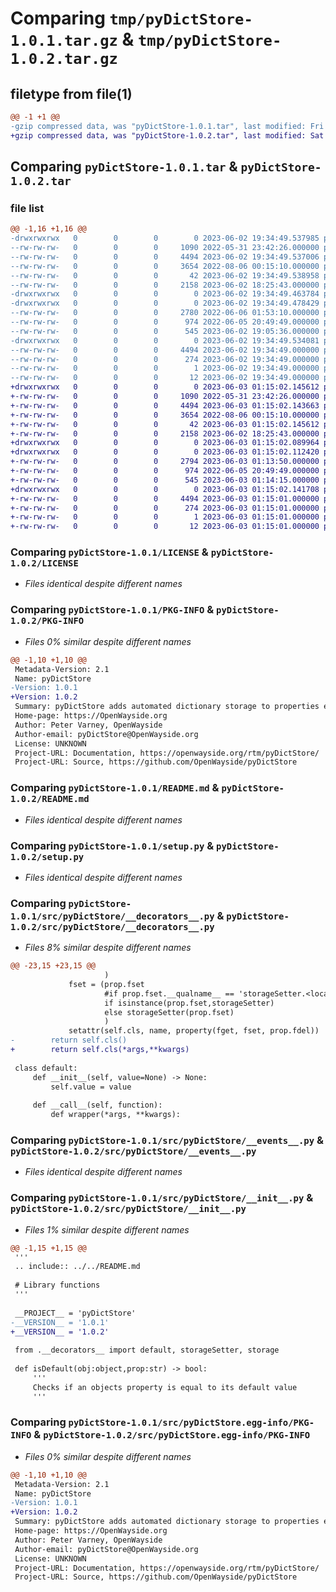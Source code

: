 # Comparing `tmp/pyDictStore-1.0.1.tar.gz` & `tmp/pyDictStore-1.0.2.tar.gz`

## filetype from file(1)

```diff
@@ -1 +1 @@
-gzip compressed data, was "pyDictStore-1.0.1.tar", last modified: Fri Jun  2 19:34:49 2023, max compression
+gzip compressed data, was "pyDictStore-1.0.2.tar", last modified: Sat Jun  3 01:15:02 2023, max compression
```

## Comparing `pyDictStore-1.0.1.tar` & `pyDictStore-1.0.2.tar`

### file list

```diff
@@ -1,16 +1,16 @@
-drwxrwxrwx   0        0        0        0 2023-06-02 19:34:49.537985 pyDictStore-1.0.1/
--rw-rw-rw-   0        0        0     1090 2022-05-31 23:42:26.000000 pyDictStore-1.0.1/LICENSE
--rw-rw-rw-   0        0        0     4494 2023-06-02 19:34:49.537006 pyDictStore-1.0.1/PKG-INFO
--rw-rw-rw-   0        0        0     3654 2022-08-06 00:15:10.000000 pyDictStore-1.0.1/README.md
--rw-rw-rw-   0        0        0       42 2023-06-02 19:34:49.538958 pyDictStore-1.0.1/setup.cfg
--rw-rw-rw-   0        0        0     2158 2023-06-02 18:25:43.000000 pyDictStore-1.0.1/setup.py
-drwxrwxrwx   0        0        0        0 2023-06-02 19:34:49.463784 pyDictStore-1.0.1/src/
-drwxrwxrwx   0        0        0        0 2023-06-02 19:34:49.478429 pyDictStore-1.0.1/src/pyDictStore/
--rw-rw-rw-   0        0        0     2780 2022-06-06 01:53:10.000000 pyDictStore-1.0.1/src/pyDictStore/__decorators__.py
--rw-rw-rw-   0        0        0      974 2022-06-05 20:49:49.000000 pyDictStore-1.0.1/src/pyDictStore/__events__.py
--rw-rw-rw-   0        0        0      545 2023-06-02 19:05:36.000000 pyDictStore-1.0.1/src/pyDictStore/__init__.py
-drwxrwxrwx   0        0        0        0 2023-06-02 19:34:49.534081 pyDictStore-1.0.1/src/pyDictStore.egg-info/
--rw-rw-rw-   0        0        0     4494 2023-06-02 19:34:49.000000 pyDictStore-1.0.1/src/pyDictStore.egg-info/PKG-INFO
--rw-rw-rw-   0        0        0      274 2023-06-02 19:34:49.000000 pyDictStore-1.0.1/src/pyDictStore.egg-info/SOURCES.txt
--rw-rw-rw-   0        0        0        1 2023-06-02 19:34:49.000000 pyDictStore-1.0.1/src/pyDictStore.egg-info/dependency_links.txt
--rw-rw-rw-   0        0        0       12 2023-06-02 19:34:49.000000 pyDictStore-1.0.1/src/pyDictStore.egg-info/top_level.txt
+drwxrwxrwx   0        0        0        0 2023-06-03 01:15:02.145612 pyDictStore-1.0.2/
+-rw-rw-rw-   0        0        0     1090 2022-05-31 23:42:26.000000 pyDictStore-1.0.2/LICENSE
+-rw-rw-rw-   0        0        0     4494 2023-06-03 01:15:02.143663 pyDictStore-1.0.2/PKG-INFO
+-rw-rw-rw-   0        0        0     3654 2022-08-06 00:15:10.000000 pyDictStore-1.0.2/README.md
+-rw-rw-rw-   0        0        0       42 2023-06-03 01:15:02.145612 pyDictStore-1.0.2/setup.cfg
+-rw-rw-rw-   0        0        0     2158 2023-06-02 18:25:43.000000 pyDictStore-1.0.2/setup.py
+drwxrwxrwx   0        0        0        0 2023-06-03 01:15:02.089964 pyDictStore-1.0.2/src/
+drwxrwxrwx   0        0        0        0 2023-06-03 01:15:02.112420 pyDictStore-1.0.2/src/pyDictStore/
+-rw-rw-rw-   0        0        0     2794 2023-06-03 01:13:50.000000 pyDictStore-1.0.2/src/pyDictStore/__decorators__.py
+-rw-rw-rw-   0        0        0      974 2022-06-05 20:49:49.000000 pyDictStore-1.0.2/src/pyDictStore/__events__.py
+-rw-rw-rw-   0        0        0      545 2023-06-03 01:14:15.000000 pyDictStore-1.0.2/src/pyDictStore/__init__.py
+drwxrwxrwx   0        0        0        0 2023-06-03 01:15:02.141708 pyDictStore-1.0.2/src/pyDictStore.egg-info/
+-rw-rw-rw-   0        0        0     4494 2023-06-03 01:15:01.000000 pyDictStore-1.0.2/src/pyDictStore.egg-info/PKG-INFO
+-rw-rw-rw-   0        0        0      274 2023-06-03 01:15:01.000000 pyDictStore-1.0.2/src/pyDictStore.egg-info/SOURCES.txt
+-rw-rw-rw-   0        0        0        1 2023-06-03 01:15:01.000000 pyDictStore-1.0.2/src/pyDictStore.egg-info/dependency_links.txt
+-rw-rw-rw-   0        0        0       12 2023-06-03 01:15:01.000000 pyDictStore-1.0.2/src/pyDictStore.egg-info/top_level.txt
```

### Comparing `pyDictStore-1.0.1/LICENSE` & `pyDictStore-1.0.2/LICENSE`

 * *Files identical despite different names*

### Comparing `pyDictStore-1.0.1/PKG-INFO` & `pyDictStore-1.0.2/PKG-INFO`

 * *Files 0% similar despite different names*

```diff
@@ -1,10 +1,10 @@
 Metadata-Version: 2.1
 Name: pyDictStore
-Version: 1.0.1
+Version: 1.0.2
 Summary: pyDictStore adds automated dictionary storage to properties eliminating the need for code bodies, property getters and setters. It also provides a property change event.
 Home-page: https://OpenWayside.org
 Author: Peter Varney, OpenWayside
 Author-email: pyDictStore@OpenWayside.org
 License: UNKNOWN
 Project-URL: Documentation, https://openwayside.org/rtm/pyDictStore/
 Project-URL: Source, https://github.com/OpenWayside/pyDictStore
```

### Comparing `pyDictStore-1.0.1/README.md` & `pyDictStore-1.0.2/README.md`

 * *Files identical despite different names*

### Comparing `pyDictStore-1.0.1/setup.py` & `pyDictStore-1.0.2/setup.py`

 * *Files identical despite different names*

### Comparing `pyDictStore-1.0.1/src/pyDictStore/__decorators__.py` & `pyDictStore-1.0.2/src/pyDictStore/__decorators__.py`

 * *Files 8% similar despite different names*

```diff
@@ -23,15 +23,15 @@
                     )
             fset = (prop.fset 
                     #if prop.fset.__qualname__ == 'storageSetter.<locals>.wrapper'
                     if isinstance(prop.fset,storageSetter)
                     else storageSetter(prop.fset)
                     )
             setattr(self.cls, name, property(fget, fset, prop.fdel))  
-        return self.cls()
+        return self.cls(*args,**kwargs)
 
 class default:
     def __init__(self, value=None) -> None:
         self.value = value
 
     def __call__(self, function):
         def wrapper(*args, **kwargs):
```

### Comparing `pyDictStore-1.0.1/src/pyDictStore/__events__.py` & `pyDictStore-1.0.2/src/pyDictStore/__events__.py`

 * *Files identical despite different names*

### Comparing `pyDictStore-1.0.1/src/pyDictStore/__init__.py` & `pyDictStore-1.0.2/src/pyDictStore/__init__.py`

 * *Files 1% similar despite different names*

```diff
@@ -1,15 +1,15 @@
 '''
 .. include:: ../../README.md
 
 # Library functions
 '''
 
 __PROJECT__ = 'pyDictStore'
-__VERSION__ = '1.0.1'
+__VERSION__ = '1.0.2'
 
 from .__decorators__ import default, storageSetter, storage
 
 def isDefault(obj:object,prop:str) -> bool:
     '''
     Checks if an objects property is equal to its default value
     '''
```

### Comparing `pyDictStore-1.0.1/src/pyDictStore.egg-info/PKG-INFO` & `pyDictStore-1.0.2/src/pyDictStore.egg-info/PKG-INFO`

 * *Files 0% similar despite different names*

```diff
@@ -1,10 +1,10 @@
 Metadata-Version: 2.1
 Name: pyDictStore
-Version: 1.0.1
+Version: 1.0.2
 Summary: pyDictStore adds automated dictionary storage to properties eliminating the need for code bodies, property getters and setters. It also provides a property change event.
 Home-page: https://OpenWayside.org
 Author: Peter Varney, OpenWayside
 Author-email: pyDictStore@OpenWayside.org
 License: UNKNOWN
 Project-URL: Documentation, https://openwayside.org/rtm/pyDictStore/
 Project-URL: Source, https://github.com/OpenWayside/pyDictStore
```

